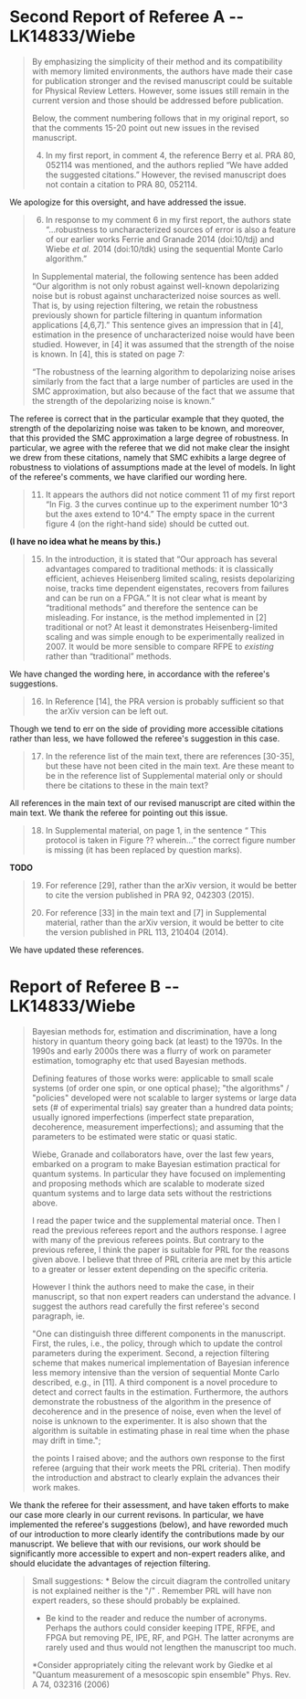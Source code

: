 

# Second Report of Referee A -- LK14833/Wiebe #

> By emphasizing the simplicity of their method and its compatibility
> with memory limited environments, the authors have made their case for
> publication stronger and the revised manuscript could be suitable for
> Physical Review Letters. However, some issues still remain in the
> current version and those should be addressed before publication.
> 
> Below, the comment numbering follows that in my original report, so
> that the comments 15-20 point out new issues in the revised
> manuscript.
> 
> 4) In my first report, in comment 4, the reference Berry et al. PRA
> 80, 052114 was mentioned, and the authors replied “We have added the
> suggested citations.” However, the revised manuscript does not contain
> a citation to PRA 80, 052114.

We apologize for this oversight, and have addressed the issue.

> 6) In response to my comment 6 in my first report, the authors state
> “…robustness to uncharacterized sources of error is also a feature of
> our earlier works Ferrie and Granade 2014 (doi:10/tdj) and Wiebe *et
> al.* 2014 (doi:10/tdk) using the sequential Monte Carlo algorithm.”
> 
> In Supplemental material, the following sentence has been added “Our
> algorithm is not only robust against well-known depolarizing noise but
> is robust against uncharacterized noise sources as well. That is, by
> using rejection filtering, we retain the robustness previously shown
> for particle filtering in quantum information applications [4,6,7].”
> This sentence gives an impression that in [4], estimation in the
> presence of uncharacterized noise would have been studied. However, in
> [4] it was assumed that the strength of the noise is known. In [4],
> this is stated on page 7:
> 
> “The robustness of the learning algorithm to depolarizing noise arises
> similarly from the fact that a large number of particles are used in
> the SMC approximation, but also because of the fact that we assume
> that the strength of the depolarizing noise is known.”

The referee is correct that in the particular example that they quoted, the strength of the depolarizing noise was taken to be known, and moreover, that this provided the SMC approximation a large degree of robustness. In particular, we agree with the referee that we did not make clear the insight we drew from these citations, namely that SMC exhibits a large degree of robustness to violations of assumptions made at the level of models. In light of the referee's comments, we have clarified our wording here.

> 11) It appears the authors did not notice comment 11 of my first
> report “In Fig. 3 the curves continue up to the experiment number 10^3
> but the axes extend to 10^4.” The empty space in the current figure 4
> (on the right-hand side) should be cutted out.

**(I have no idea what he means by this.)**

> 15) In the introduction, it is stated that “Our approach has several
> advantages compared to traditional methods: it is classically
> efficient, achieves Heisenberg limited scaling, resists depolarizing
> noise, tracks time dependent eigenstates, recovers from failures and
> can be run on a FPGA.” It is not clear what is meant by “traditional
> methods” and therefore the sentence can be misleading. For instance,
> is the method implemented in [2] traditional or not? At least it
> demonstrates Heisenberg-limited scaling and was simple enough to be
> experimentally realized in 2007. It would be more sensible to compare
> RFPE to *existing* rather than “traditional” methods.

We have changed the wording here, in accordance with the referee's suggestions.

> 16) In Reference [14], the PRA version is probably sufficient so that
> the arXiv version can be left out.

Though we tend to err on the side of providing more accessible citations rather than less, we have followed the referee's suggestion in this case.

> 17) In the reference list of the main text, there are references
> [30-35], but these have not been cited in the main text. Are these
> meant to be in the reference list of Supplemental material only or
> should there be citations to these in the main text?

All references in the main text of our revised manuscript are cited within the main text. We thank the referee for pointing out this issue.

> 18) In Supplemental material, on page 1, in the sentence “ This
> protocol is taken in Figure ?? wherein…” the correct figure number is
> missing (it has been replaced by question marks).

**TODO**

> 19) For reference [29], rather than the arXiv version, it would be
> better to cite the version published in PRA 92, 042303 (2015).
> 
> 20) For reference [33] in the main text and [7] in Supplemental
> material, rather than the arXiv version, it would be better to cite
> the version published in PRL 113, 210404 (2014).

We have updated these references.

# Report of Referee B -- LK14833/Wiebe #

> Bayesian methods for, estimation and discrimination, have a long
> history in quantum theory going back (at least) to the 1970s. In the
> 1990s and early 2000s there was a flurry of work on parameter
> estimation, tomography etc that used Bayesian methods.
> 
> Defining features of those works were: applicable to small scale
> systems (of order one spin, or one optical phase); "the algorithms" /
> "policies" developed were not scalable to larger systems or large data
> sets (# of experimental trials) say greater than a hundred data
> points; usually ignored imperfections (imperfect state preparation,
> decoherence, measurement imperfections); and assuming that the
> parameters to be estimated were static or quasi static.
> 
> Wiebe, Granade and collaborators have, over the last few years,
> embarked on a program to make Bayesian estimation practical for
> quantum systems. In particular they have focused on implementing and
> proposing methods which are scalable to moderate sized quantum systems
> and to large data sets without the restrictions above.
> 
> I read the paper twice and the supplemental material once. Then I read
> the previous referees report and the authors response. I agree with
> many of the previous referees points. But contrary to the previous
> referee, I think the paper is suitable for PRL for the reasons given
> above. I believe that three of PRL criteria are met by this article to
> a greater or lesser extent depending on the specific criteria.
> 
> However I think the authors need to make the case, in their
> manuscript, so that non expert readers can understand the advance. I
> suggest the authors read carefully the first referee's second
> paragraph, ie.
> 
> "One can distinguish three different components in the manuscript.
> First, the rules, i.e., the policy, through which to update the
> control parameters during the experiment. Second, a rejection
> filtering scheme that makes numerical implementation of Bayesian
> inference less memory intensive than the version of sequential Monte
> Carlo described, e.g., in [11]. A third component is a novel procedure
> to detect and correct faults in the estimation. Furthermore, the
> authors demonstrate the robustness of the algorithm in the presence of
> decoherence and in the presence of noise, even when the level of noise
> is unknown to the experimenter. It is also shown that the algorithm is
> suitable in estimating phase in real time when the phase may drift in
> time.";
> 
> the points I raised above; and the authors own response to the first
> referee (arguing that their work meets the PRL criteria). Then modify
> the introduction and abstract to clearly explain the advances their
> work makes.

We thank the referee for their assessment, and have taken efforts to make our case more clearly in our current revisons. In particular, we have implemented the referee's suggestions (below), and have reworded much of our introduction to more clearly identify the contributions made by our manuscript. We believe that with our revisions, our work should be significantly more accessible to expert and non-expert readers alike, and should elucidate the advantages of rejection filtering.

> Small suggestions: * Below the circuit diagram the controlled unitary
> is not explained neither is the "/" . Remember PRL will have non
> expert readers, so these should probably be explained.
> 
> * Be kind to the reader and reduce the number of acronyms. Perhaps the
> authors could consider keeping ITPE, RFPE, and FPGA but removing PE,
> IPE, RF, and PGH. The latter acronyms are rarely used and thus would
> not lengthen the manuscript too much.
> 
> *Consider appropriately citing the relevant work by Giedke et al
> "Quantum measurement of a mesoscopic spin ensemble" Phys. Rev. A 74,
> 032316 (2006)